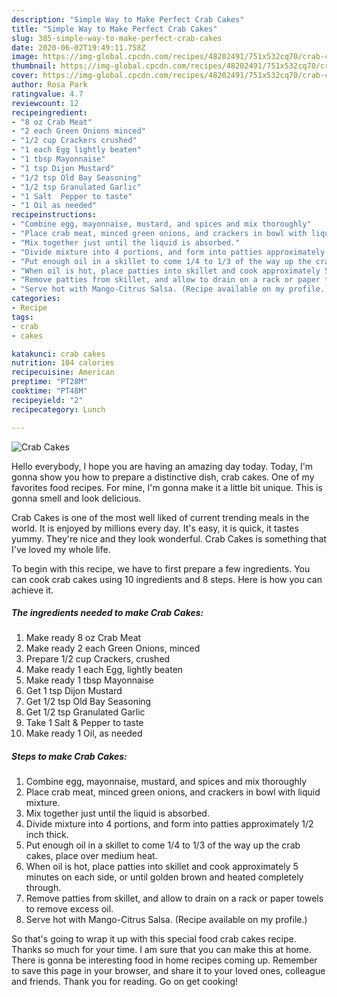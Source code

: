 ```yaml
---
description: "Simple Way to Make Perfect Crab Cakes"
title: "Simple Way to Make Perfect Crab Cakes"
slug: 385-simple-way-to-make-perfect-crab-cakes
date: 2020-06-02T19:49:11.758Z
image: https://img-global.cpcdn.com/recipes/48202491/751x532cq70/crab-cakes-recipe-main-photo.jpg
thumbnail: https://img-global.cpcdn.com/recipes/48202491/751x532cq70/crab-cakes-recipe-main-photo.jpg
cover: https://img-global.cpcdn.com/recipes/48202491/751x532cq70/crab-cakes-recipe-main-photo.jpg
author: Rosa Park
ratingvalue: 4.7
reviewcount: 12
recipeingredient:
- "8 oz Crab Meat"
- "2 each Green Onions minced"
- "1/2 cup Crackers crushed"
- "1 each Egg lightly beaten"
- "1 tbsp Mayonnaise"
- "1 tsp Dijon Mustard"
- "1/2 tsp Old Bay Seasoning"
- "1/2 tsp Granulated Garlic"
- "1 Salt  Pepper to taste"
- "1 Oil as needed"
recipeinstructions:
- "Combine egg, mayonnaise, mustard, and spices and mix thoroughly"
- "Place crab meat, minced green onions, and crackers in bowl with liquid mixture."
- "Mix together just until the liquid is absorbed."
- "Divide mixture into 4 portions, and form into patties approximately 1/2 inch thick."
- "Put enough oil in a skillet to come 1/4 to 1/3 of the way up the crab cakes, place over medium heat."
- "When oil is hot, place patties into skillet and cook approximately 5 minutes on each side, or until golden brown and heated completely through."
- "Remove patties from skillet, and allow to drain on a rack or paper towels to remove excess oil."
- "Serve hot with Mango-Citrus Salsa. (Recipe available on my profile.)"
categories:
- Recipe
tags:
- crab
- cakes

katakunci: crab cakes 
nutrition: 104 calories
recipecuisine: American
preptime: "PT28M"
cooktime: "PT48M"
recipeyield: "2"
recipecategory: Lunch

---
```



![Crab Cakes](https://img-global.cpcdn.com/recipes/48202491/751x532cq70/crab-cakes-recipe-main-photo.jpg)

Hello everybody, I hope you are having an amazing day today. Today, I'm gonna show you how to prepare a distinctive dish, crab cakes. One of my favorites food recipes. For mine, I'm gonna make it a little bit unique. This is gonna smell and look delicious.



Crab Cakes is one of the most well liked of current trending meals in the world. It is enjoyed by millions every day. It's easy, it is quick, it tastes yummy. They're nice and they look wonderful. Crab Cakes is something that I've loved my whole life.


To begin with this recipe, we have to first prepare a few ingredients. You can cook crab cakes using 10 ingredients and 8 steps. Here is how you can achieve it.

<!--inarticleads1-->

##### The ingredients needed to make Crab Cakes:

1. Make ready 8 oz Crab Meat
1. Make ready 2 each Green Onions, minced
1. Prepare 1/2 cup Crackers, crushed
1. Make ready 1 each Egg, lightly beaten
1. Make ready 1 tbsp Mayonnaise
1. Get 1 tsp Dijon Mustard
1. Get 1/2 tsp Old Bay Seasoning
1. Get 1/2 tsp Granulated Garlic
1. Take 1 Salt &amp; Pepper to taste
1. Make ready 1 Oil, as needed




<!--inarticleads2-->

##### Steps to make Crab Cakes:

1. Combine egg, mayonnaise, mustard, and spices and mix thoroughly
1. Place crab meat, minced green onions, and crackers in bowl with liquid mixture.
1. Mix together just until the liquid is absorbed.
1. Divide mixture into 4 portions, and form into patties approximately 1/2 inch thick.
1. Put enough oil in a skillet to come 1/4 to 1/3 of the way up the crab cakes, place over medium heat.
1. When oil is hot, place patties into skillet and cook approximately 5 minutes on each side, or until golden brown and heated completely through.
1. Remove patties from skillet, and allow to drain on a rack or paper towels to remove excess oil.
1. Serve hot with Mango-Citrus Salsa. (Recipe available on my profile.)




So that's going to wrap it up with this special food crab cakes recipe. Thanks so much for your time. I am sure that you can make this at home. There is gonna be interesting food in home recipes coming up. Remember to save this page in your browser, and share it to your loved ones, colleague and friends. Thank you for reading. Go on get cooking!
